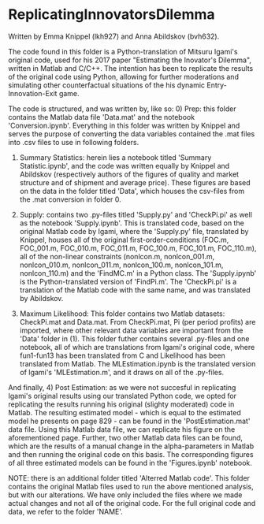 # ReplicatingInnovatorsDilemma
Written by Emma Knippel (lkh927) and Anna Abildskov (bvh632).

The code found in this folder is a Python-translation of Mitsuru Igami's original code, used for his 2017 paper "Estimating the Inovator's Dilemma", written in Matlab and C/C++. 
The intention has been to replicate the results of the original code using Python, allowing for further moderations and simulating other counterfactual situations of the his dynamic Entry-Innovation-Exit game. 

The code is structured, and was written by, like so:
0) Prep: this folder contains the Matlab data file 'Data.mat' and the notebook 'Conversion.ipynb'. Everything in this folder was written by Knippel and serves the purpose of converting the data variables contained the .mat files into .csv files to use in following folders. 

1) Summary Statistics: herein lies a notebook titled 'Summary Statistic.ipynb', and the code was written equally by Knippel and Abildskov (respectively authors of the figures of quality and market structure and of shipment and average price). These figures are based on the data in the folder titled 'Data', which houses the csv-files from the .mat conversion in folder 0.

2) Supply: contains two .py-files titled 'Supply.py' and 'CheckPi.pi' as well as the notebook 'Supply.ipynb'. This is translated code, based on the original Matlab code by Igami, where the 'Supply.py' file, translated by Knippel, houses all of the original first-order-conditions (FOC.m, FOC_001.m, FOC_010.m, FOC_011.m, FOC_100.m, FOC_101.m, FOC_110.m), all of the non-linear constraints (nonlcon.m, nonlcon_001.m, nonlcon_010.m, nonlcon_011.m, nonlcon_100.m, nonlcon_101.m, nonlcon_110.m) and the 'FindMC.m' in a Python class. The 'Supply.ipynb' is the Python-translated version of 'FindPi.m'. The 'CheckPi.pi' is a translation of the Matlab code with the same name, and was translated by Abildskov.

3) Maximum Likelihood: This folder contains two Matlab datasets: CheckPi.mat and Data.mat. From CheckPi.mat, Pi (per period profits) are imported, where other relevant data variables are important from the 'Data' folder in (1). This folder futher contains several .py-files and one notebook, all of which are translations from Igami's original code, where fun1-fun13 has been translated from C and Likelihood has been translated from Matlab. The MLEstimation.ipynb is the translated version of Igami's 'MLEstimation.m', and it draws on all of the .py-files.

And finally,
4) Post Estimation: as we were not succesful in replicating Igami's original results using our translated Python code, we opted for replicating the results running his original (slighty moderated) code in Matlab. The resulting estimated model - which is equal to the estimated model he presents on page 829 - can be found in the 'PostEstimation.mat' data file. Using this Matlab data file, we can replicate his figure on the aforementioned page. Further, two other Matlab data files can be found, which are the results of a manual change in the alpha-parameters in Matlab and then running the original code on this basis. The corresponding figures of all three estimated models can be found in the 'Figures.ipynb' notebook.

NOTE: there is an additional folder titled 'Alterred Matlab code'. This folder contains the original Matlab files used to run the above mentioned analysis, but with our alterations. We have only included the files where we made actual changes and not all of the original code. For the full original code and data, we refer to the folder 'NAME'.